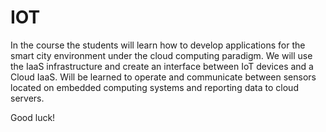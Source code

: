 # IOT
In the course the students will learn how to develop applications for the smart city
environment under the cloud computing paradigm. We will use the IaaS infrastructure and
create an interface between IoT devices and a Cloud IaaS. Will be learned to operate and
communicate between sensors located on embedded computing systems and reporting
data to cloud servers.

Good luck!
